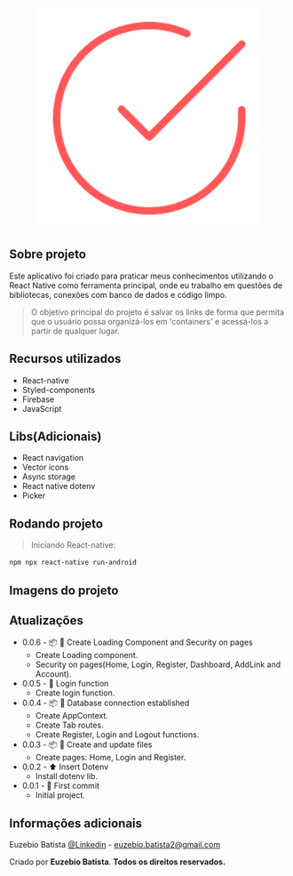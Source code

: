 <p align="center"><img src="./src/images/Logo.png" width="400" alt="Logo do aplicativo"></p>

## Sobre projeto

Este aplicativo foi criado para praticar meus conhecimentos utilizando o React Native como ferramenta principal, onde eu trabalho em questões de bibliotecas, conexões com banco de dados e código limpo.

> O objetivo principal do projeto é salvar os links de forma que permita que o usuário possa organizá-los em 'containers' e acessá-los a partir de qualquer lugar.


## Recursos utilizados

- React-native
- Styled-components
- Firebase
- JavaScript

## Libs(Adicionais)

- React navigation
- Vector icons
- Async storage
- React native dotenv
- Picker

## Rodando projeto

> Iniciando React-native:

```sh
npm npx react-native run-android
```

## Imagens do projeto


## Atualizações

* 0.0.6 - 📦️ 📝 Create Loading Component and Security on pages
    * Create Loading component.
    * Security on pages(Home, Login, Register, Dashboard, AddLink and Account).
* 0.0.5 - 📝 Login function
    * Create login function.
* 0.0.4 - 📦️ 📝 Database connection established
    * Create AppContext.
    * Create Tab routes.
    * Create Register, Login and Logout functions.
* 0.0.3 - 📦️ 💄 Create and update files
    * Create pages: Home, Login and Register.
* 0.0.2 - ⬆️ Insert Dotenv
    * Install dotenv lib.
* 0.0.1 - 🎉 First commit
    * Initial project.


## Informações adicionais

Euzebio Batista [@Linkedin](https://www.linkedin.com/in/euzebio-batista) - euzebio.batista2@gmail.com

Criado por **Euzebio Batista**.
**Todos os direitos reservados.**